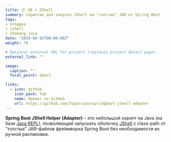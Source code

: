 ```yaml
---
title: 📦 SB + JShell
summary: Скриптик для запуска JShell на "толстых" JAR от Spring Boot
tags:
- отладка
- jshell
- shebang-java
date: "2019-04-02T00:00:00Z"
weight: 70

# Optional external URL for project (replaces project detail page).
external_link: ""

image:
  caption: ""
  focal_point: Smart

links:
  - icon: github
    icon_pack: fab
    name: Проект на GitHub
    url: https://github.com/Toparvion/springboot-jshell-adapter
---
```


**Spring Boot JShell Helper (Adapter)** – это небольшой скрипт на Java (на базе [Java REPL](https://www.infoq.com/articles/jshell-java-repl)), позволяющий запускать оболочку [JShell](http://openjdk.java.net/jeps/222) с class-path от “толстых” JAR-файлов фреймворка Spring Boot без необходимости их ручной распаковки.
